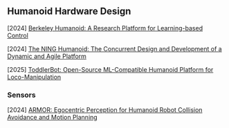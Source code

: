 ## Humanoid Hardware Design

[2024] [Berkeley Humanoid: A Research Platform for Learning-based Control](https://arxiv.org/abs/2407.21781)

[2024] [The NING Humanoid: The Concurrent Design and Development of a Dynamic and Agile Platform](https://arxiv.org/abs/2408.01056)

[2025] [ToddlerBot: Open-Source ML-Compatible Humanoid Platform for Loco-Manipulation](https://arxiv.org/abs/2502.00893)



### Sensors

[2024] [ARMOR: Egocentric Perception for Humanoid Robot Collision Avoidance and Motion Planning](https://arxiv.org/abs/2412.00396)